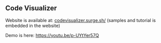 ## Code Visualizer

Website is available at: [codevisualizer.surge.sh/](https://codevisualizer.surge.sh/) (samples and tutorial is embedded in the website)

Demo is here: https://youtu.be/p-UYtYer57Q
